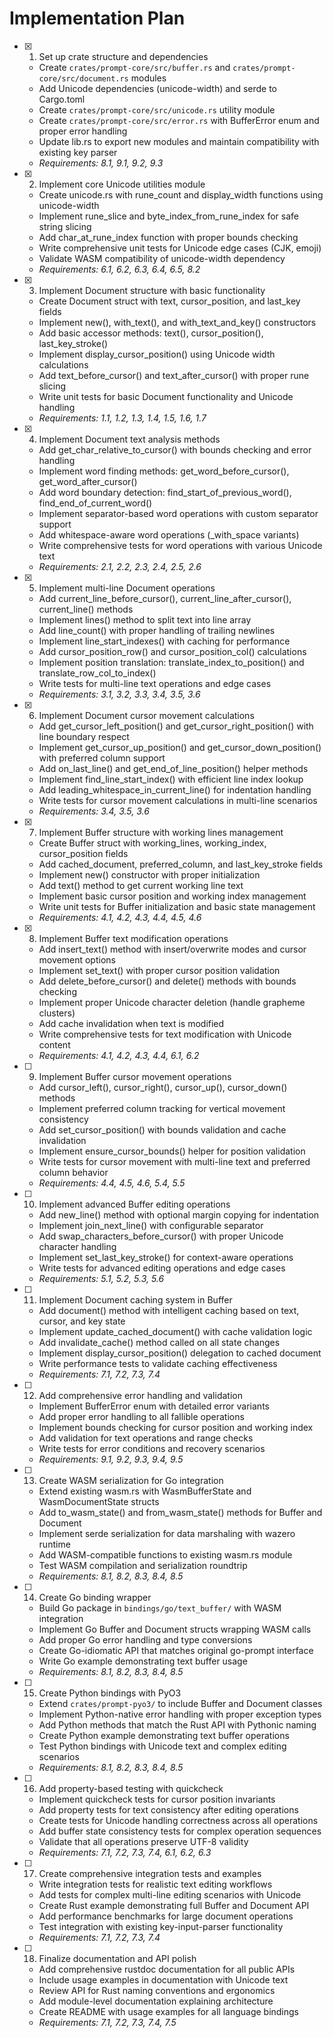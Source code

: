 # Implementation Plan

- [x] 1. Set up crate structure and dependencies
  - Create `crates/prompt-core/src/buffer.rs` and `crates/prompt-core/src/document.rs` modules
  - Add Unicode dependencies (unicode-width) and serde to Cargo.toml
  - Create `crates/prompt-core/src/unicode.rs` utility module
  - Create `crates/prompt-core/src/error.rs` with BufferError enum and proper error handling
  - Update lib.rs to export new modules and maintain compatibility with existing key parser
  - _Requirements: 8.1, 9.1, 9.2, 9.3_

- [x] 2. Implement core Unicode utilities module
  - Create unicode.rs with rune_count and display_width functions using unicode-width
  - Implement rune_slice and byte_index_from_rune_index for safe string slicing
  - Add char_at_rune_index function with proper bounds checking
  - Write comprehensive unit tests for Unicode edge cases (CJK, emoji)
  - Validate WASM compatibility of unicode-width dependency
  - _Requirements: 6.1, 6.2, 6.3, 6.4, 6.5, 8.2_

- [x] 3. Implement Document structure with basic functionality
  - Create Document struct with text, cursor_position, and last_key fields
  - Implement new(), with_text(), and with_text_and_key() constructors
  - Add basic accessor methods: text(), cursor_position(), last_key_stroke()
  - Implement display_cursor_position() using Unicode width calculations
  - Add text_before_cursor() and text_after_cursor() with proper rune slicing
  - Write unit tests for basic Document functionality and Unicode handling
  - _Requirements: 1.1, 1.2, 1.3, 1.4, 1.5, 1.6, 1.7_

- [x] 4. Implement Document text analysis methods
  - Add get_char_relative_to_cursor() with bounds checking and error handling
  - Implement word finding methods: get_word_before_cursor(), get_word_after_cursor()
  - Add word boundary detection: find_start_of_previous_word(), find_end_of_current_word()
  - Implement separator-based word operations with custom separator support
  - Add whitespace-aware word operations (_with_space variants)
  - Write comprehensive tests for word operations with various Unicode text
  - _Requirements: 2.1, 2.2, 2.3, 2.4, 2.5, 2.6_

- [x] 5. Implement multi-line Document operations
  - Add current_line_before_cursor(), current_line_after_cursor(), current_line() methods
  - Implement lines() method to split text into line array
  - Add line_count() with proper handling of trailing newlines
  - Implement line_start_indexes() with caching for performance
  - Add cursor_position_row() and cursor_position_col() calculations
  - Implement position translation: translate_index_to_position() and translate_row_col_to_index()
  - Write tests for multi-line text operations and edge cases
  - _Requirements: 3.1, 3.2, 3.3, 3.4, 3.5, 3.6_

- [x] 6. Implement Document cursor movement calculations
  - Add get_cursor_left_position() and get_cursor_right_position() with line boundary respect
  - Implement get_cursor_up_position() and get_cursor_down_position() with preferred column support
  - Add on_last_line() and get_end_of_line_position() helper methods
  - Implement find_line_start_index() with efficient line index lookup
  - Add leading_whitespace_in_current_line() for indentation handling
  - Write tests for cursor movement calculations in multi-line scenarios
  - _Requirements: 3.4, 3.5, 3.6_

- [x] 7. Implement Buffer structure with working lines management
  - Create Buffer struct with working_lines, working_index, cursor_position fields
  - Add cached_document, preferred_column, and last_key_stroke fields
  - Implement new() constructor with proper initialization
  - Add text() method to get current working line text
  - Implement basic cursor position and working index management
  - Write unit tests for Buffer initialization and basic state management
  - _Requirements: 4.1, 4.2, 4.3, 4.4, 4.5, 4.6_

- [x] 8. Implement Buffer text modification operations
  - Add insert_text() method with insert/overwrite modes and cursor movement options
  - Implement set_text() with proper cursor position validation
  - Add delete_before_cursor() and delete() methods with bounds checking
  - Implement proper Unicode character deletion (handle grapheme clusters)
  - Add cache invalidation when text is modified
  - Write comprehensive tests for text modification with Unicode content
  - _Requirements: 4.1, 4.2, 4.3, 4.4, 6.1, 6.2_

- [ ] 9. Implement Buffer cursor movement operations
  - Add cursor_left(), cursor_right(), cursor_up(), cursor_down() methods
  - Implement preferred column tracking for vertical movement consistency
  - Add set_cursor_position() with bounds validation and cache invalidation
  - Implement ensure_cursor_bounds() helper for position validation
  - Write tests for cursor movement with multi-line text and preferred column behavior
  - _Requirements: 4.4, 4.5, 4.6, 5.4, 5.5_

- [ ] 10. Implement advanced Buffer editing operations
  - Add new_line() method with optional margin copying for indentation
  - Implement join_next_line() with configurable separator
  - Add swap_characters_before_cursor() with proper Unicode character handling
  - Implement set_last_key_stroke() for context-aware operations
  - Write tests for advanced editing operations and edge cases
  - _Requirements: 5.1, 5.2, 5.3, 5.6_

- [ ] 11. Implement Document caching system in Buffer
  - Add document() method with intelligent caching based on text, cursor, and key state
  - Implement update_cached_document() with cache validation logic
  - Add invalidate_cache() method called on all state changes
  - Implement display_cursor_position() delegation to cached document
  - Write performance tests to validate caching effectiveness
  - _Requirements: 7.1, 7.2, 7.3, 7.4_

- [ ] 12. Add comprehensive error handling and validation
  - Implement BufferError enum with detailed error variants
  - Add proper error handling to all fallible operations
  - Implement bounds checking for cursor position and working index
  - Add validation for text operations and range checks
  - Write tests for error conditions and recovery scenarios
  - _Requirements: 9.1, 9.2, 9.3, 9.4, 9.5_

- [ ] 13. Create WASM serialization for Go integration
  - Extend existing wasm.rs with WasmBufferState and WasmDocumentState structs
  - Add to_wasm_state() and from_wasm_state() methods for Buffer and Document
  - Implement serde serialization for data marshaling with wazero runtime
  - Add WASM-compatible functions to existing wasm.rs module
  - Test WASM compilation and serialization roundtrip
  - _Requirements: 8.1, 8.2, 8.3, 8.4, 8.5_

- [ ] 14. Create Go binding wrapper
  - Build Go package in `bindings/go/text_buffer/` with WASM integration
  - Implement Go Buffer and Document structs wrapping WASM calls
  - Add proper Go error handling and type conversions
  - Create Go-idiomatic API that matches original go-prompt interface
  - Write Go example demonstrating text buffer usage
  - _Requirements: 8.1, 8.2, 8.3, 8.4, 8.5_

- [ ] 15. Create Python bindings with PyO3
  - Extend `crates/prompt-pyo3/` to include Buffer and Document classes
  - Implement Python-native error handling with proper exception types
  - Add Python methods that match the Rust API with Pythonic naming
  - Create Python example demonstrating text buffer operations
  - Test Python bindings with Unicode text and complex editing scenarios
  - _Requirements: 8.1, 8.2, 8.3, 8.4, 8.5_

- [ ] 16. Add property-based testing with quickcheck
  - Implement quickcheck tests for cursor position invariants
  - Add property tests for text consistency after editing operations
  - Create tests for Unicode handling correctness across all operations
  - Add buffer state consistency tests for complex operation sequences
  - Validate that all operations preserve UTF-8 validity
  - _Requirements: 7.1, 7.2, 7.3, 7.4, 6.1, 6.2, 6.3_

- [ ] 17. Create comprehensive integration tests and examples
  - Write integration tests for realistic text editing workflows
  - Add tests for complex multi-line editing scenarios with Unicode
  - Create Rust example demonstrating full Buffer and Document API
  - Add performance benchmarks for large document operations
  - Test integration with existing key-input-parser functionality
  - _Requirements: 7.1, 7.2, 7.3, 7.4_

- [ ] 18. Finalize documentation and API polish
  - Add comprehensive rustdoc documentation for all public APIs
  - Include usage examples in documentation with Unicode text
  - Review API for Rust naming conventions and ergonomics
  - Add module-level documentation explaining architecture
  - Create README with usage examples for all language bindings
  - _Requirements: 7.1, 7.2, 7.3, 7.4, 7.5_